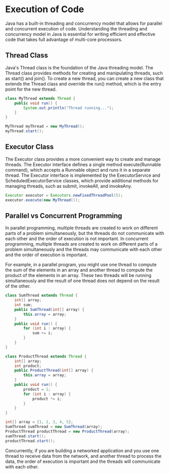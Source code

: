 # Execution of Code
Java has a built-in threading and concurrency model that allows for parallel and concurrent execution of code. Understanding the threading and concurrency model in Java is essential for writing efficient and effective code that takes full advantage of multi-core processors.

## Thread Class
Java's Thread class is the foundation of the Java threading model. The Thread class provides methods for creating and manipulating threads, such as start() and join(). To create a new thread, you can create a new class that extends the Thread class and override the run() method, which is the entry point for the new thread.

```java
class MyThread extends Thread {
    public void run() {
        System.out.println("Thread running...");
    }
}

MyThread myThread = new MyThread();
myThread.start();
```

## Executor Class
The Executor class provides a more convenient way to create and manage threads. The Executor interface defines a single method execute(Runnable command), which accepts a Runnable object and runs it in a separate thread. The Executor interface is implemented by the ExecutorService and ScheduledExecutorService classes, which provide additional methods for managing threads, such as submit, invokeAll, and invokeAny.

```java
Executor executor = Executors.newFixedThreadPool(5);
executor.execute(new MyThread());
```

## Parallel vs Concurrent Programming
In parallel programming, multiple threads are created to work on different parts of a problem simultaneously, but the threads do not communicate with each other and the order of execution is not important. In concurrent programming, multiple threads are created to work on different parts of a problem simultaneously and the threads may communicate with each other and the order of execution is important.

For example, in a parallel program, you might use one thread to compute the sum of the elements in an array and another thread to compute the product of the elements in an array. These two threads will be running simultaneously and the result of one thread does not depend on the result of the other.

```java
class SumThread extends Thread {
    int[] array;
    int sum;
    public SumThread(int[] array) {
        this.array = array;
    }
    public void run() {
        for (int i : array) {
            sum += i;
        }
    }
}

class ProductThread extends Thread {
    int[] array;
    int product;
    public ProductThread(int[] array) {
        this.array = array;
    }
    public void run() {
        product = 1;
        for (int i : array) {
            product *= i;
        }
    }
}

int[] array = {1, 2, 3, 4, 5};
SumThread sumThread = new SumThread(array);
ProductThread productThread = new ProductThread(array);
sumThread.start();
productThread.start();
```
Concurrently, if you are building a networked application and you use one thread to receive data from the network, and another thread to process the data, the order of execution is important and the threads will communicate with each other.